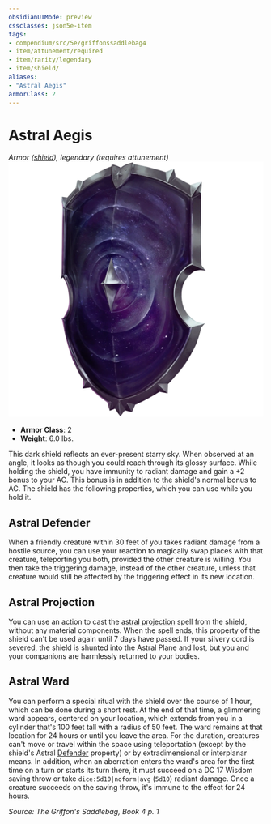 ```yaml
---
obsidianUIMode: preview
cssclasses: json5e-item
tags:
- compendium/src/5e/griffonssaddlebag4
- item/attunement/required
- item/rarity/legendary
- item/shield/
aliases: 
- "Astral Aegis"
armorClass: 2
---
```

# Astral Aegis
*Armor ([shield](compendium/items/shield.md)), legendary (requires attunement)*  
![](https://raw.githubusercontent.com/TheGiddyLimit/homebrew-img/main/img/GriffonsSaddlebag4/Items/Astral-Aegis.webp#right)  

- **Armor Class**: 2
- **Weight**: 6.0 lbs.

This dark shield reflects an ever-present starry sky. When observed at an angle, it looks as though you could reach through its glossy surface. While holding the shield, you have immunity to radiant damage and gain a +2 bonus to your AC. This bonus is in addition to the shield's normal bonus to AC. The shield has the following properties, which you can use while you hold it.

## Astral Defender

When a friendly creature within 30 feet of you takes radiant damage from a hostile source, you can use your reaction to magically swap places with that creature, teleporting you both, provided the other creature is willing. You then take the triggering damage, instead of the other creature, unless that creature would still be affected by the triggering effect in its new location.

## Astral Projection

You can use an action to cast the [astral projection](compendium/spells/astral-projection.md) spell from the shield, without any material components. When the spell ends, this property of the shield can't be used again until 7 days have passed. If your silvery cord is severed, the shield is shunted into the Astral Plane and lost, but you and your companions are harmlessly returned to your bodies.

## Astral Ward

You can perform a special ritual with the shield over the course of 1 hour, which can be done during a short rest. At the end of that time, a glimmering ward appears, centered on your location, which extends from you in a cylinder that's 100 feet tall with a radius of 50 feet. The ward remains at that location for 24 hours or until you leave the area. For the duration, creatures can't move or travel within the space using teleportation (except by the shield's Astral [Defender](compendium/items/defender.md) property) or by extradimensional or interplanar means. In addition, when an aberration enters the ward's area for the first time on a turn or starts its turn there, it must succeed on a DC 17 Wisdom saving throw or take `dice:5d10|noform|avg` (`5d10`) radiant damage. Once a creature succeeds on the saving throw, it's immune to the effect for 24 hours.

*Source: The Griffon's Saddlebag, Book 4 p. 1*